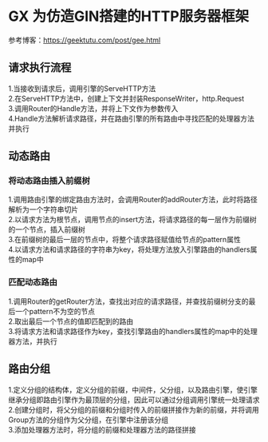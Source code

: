 # GX 为仿造GIN搭建的HTTP服务器框架 <br>
参考博客：https://geektutu.com/post/gee.html <br>

## 请求执行流程
1.当接收到请求后，调用引擎的ServeHTTP方法<br>
2.在ServeHTTP方法中，创建上下文并封装ResponseWriter，http.Request<br>
3.调用Router的Handle方法，并将上下文作为参数传入<br>
4.Handle方法解析请求路径，并在路由引擎的所有路由中寻找匹配的处理器方法并执行<br>

## 动态路由
### 将动态路由插入前缀树
1.调用路由引擎的绑定路由方法时，会调用Router的addRouter方法，此时将路径解析为一个字符串切片<br>
2.以请求方法为根节点，调用节点的insert方法，将请求路径的每一层作为前缀树的一个节点，插入前缀树<br>
3.在前缀树的最后一层的节点中，将整个请求路径赋值给节点的pattern属性<br>
4.以请求方法和请求路径的字符串为key，将处理方法放入引擎路由的handlers属性的map中<br>

### 匹配动态路由
1.调用Router的getRouter方法，查找出对应的请求路径，并查找前缀树分支的最后一个pattern不为空的节点<br>
2.取出最后一个节点的值即匹配到的路由<br>
3.将请求方法和请求路径作为key，查找引擎路由的handlers属性的map中的处理器方法，并执行<br>

## 路由分组
1.定义分组的结构体，定义分组的前缀，中间件，父分组，以及路由引擎，使引擎继承分组即路由引擎作为最顶层的分组，因此可以通过分组调用引擎统一处理请求<br>
2.创建分组时，将父分组的前缀和分组时传入的前缀拼接作为新的前缀，并将调用Group方法的分组作为父分组，在引擎中注册该分组<br>
3.添加处理器方法时，将分组的前缀和处理器方法的路径拼接<br>